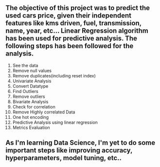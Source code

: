 ## The objective of this project was to predict the used cars price, given their independent features like kms driven, fuel, transmission, name, year, etc... Linear Regression algorithm has been used for predictive analysis. The following steps has been followed for the analysis.

1. See the data
2. Remove null values
3. Remove duplicates(including reset index)
4. Univariate Analysis
5. Convert Datatype
6. Find Outliers
7. Remove outliers
8. Bivariate Analysis
9. Check for correlation
10. Remove Highly correlated Data
11. One hot encoding
12. Predictive Analysis using linear regression
13. Metrics Evaluation

## As I'm learning Data Science, I'm yet to do some important steps like improving accuracy, hyperparameters, model tuning, etc.. 
